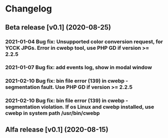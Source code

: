 # Changelog

## Beta release [v0.1] (2020-08-25)
### 2021-01-04 Bug fix: Unsupported color conversion request, for YCCK JPGs. Error in cwebp tool, use PHP GD if version >= 2.2.5
### 2021-01-07 Bug fix: add events log, show in modal window
### 2021-02-10 Bug fix: bin file error (139) in cwebp - segmentation fault. Use PHP GD if version >= 2.2.5
### 2021-02-10 Bug fix: bin file error (139) in cwebp - segmentation violation. If os Linux and cwebp installed, use cwebp in system path /usr/bin/cwebp 

## Alfa release [v0.1] (2020-08-15)

